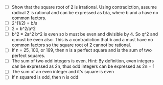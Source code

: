  - [ ]  Show that the square root of 2 is irrational.
 Using contradiction, assume radical 2 is rational and can be expressed as b/a, where b and a have no common factors.
 - [ ] 2^(1/2) = b/a
 - [ ] 2 = b^2/a^2
 - [ ] b^2 = 2a^2
 b^2 is even so b must be even and divisible by 4. So q^2 and q must be even also. This is a contradiction that b and a must have no common factors so the square root of 2 cannot be rational.
 - [ ]  If n = 25, 100, or 169, then n is a perfect square and is the sum of two perfect squares.
 - [ ]  The sum of two odd integers is even.  Hint: By definition, even integers can be expressed as 2n, thus odd integers can be expressed as 2n + 1	
 - [ ]  The sum of an even integer and it's square is even
 - [ ]  If n squared is odd, then n is odd
